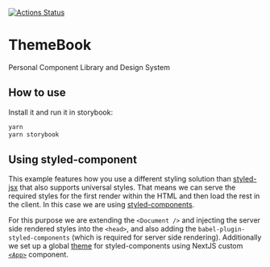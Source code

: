 [![Actions Status](https://github.com/eeshdarthvader/themebook/workflows/PR%20checks/badge.svg)](https://github.com/eeshdarthvader/themebook/workflows/PR%20checks/badge.svg)

# ThemeBook

Personal Component Library and Design System

## How to use

Install it and run it in storybook:

```bash
yarn
yarn storybook
```

## Using styled-component

This example features how you use a different styling solution than [styled-jsx](https://github.com/zeit/styled-jsx) that also supports universal styles. That means we can serve the required styles for the first render within the HTML and then load the rest in the client. In this case we are using [styled-components](https://github.com/styled-components/styled-components).

For this purpose we are extending the `<Document />` and injecting the server side rendered styles into the `<head>`, and also adding the `babel-plugin-styled-components` (which is required for server side rendering). Additionally we set up a global [theme](https://www.styled-components.com/docs/advanced#theming) for styled-components using NextJS custom [`<App>`](https://nextjs.org/docs#custom-app) component.
